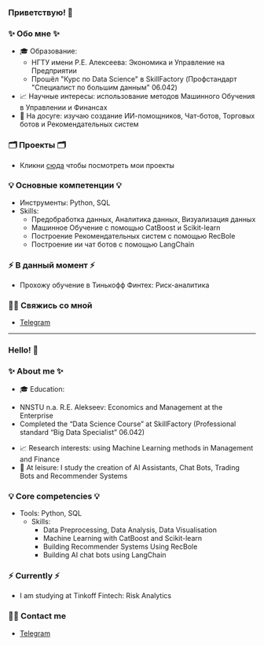 ### Приветствую! 👋

### ✨ Обо мне ✨ 
* 🎓 Образование:
  - НГТУ имени Р.Е. Алексеева: Экономика и Управление на Предприятии
  - Прошёл "Курс по Data Science" в SkillFactory (Профстандарт "Специалист по большим данным" 06.042)
* 📈 Научные интересы: использование методов Машинного Обучения в Управлении и Финансах
* 🔎 На досуге: изучаю создание ИИ-помощников, Чат-ботов, Торговых ботов и Рекомендательных систем

### 🗂️ Проекты 🗂️
* Кликни [сюда](https://github.com/Niko-NN/sf_data_science) чтобы посмотреть мои проекты

### 💡 Основные компетенции 💡
- Инструменты: Python, SQL
- Skills: 
    * Предобработка данных, Аналитика данных, Визуализация данных
    * Машинное Обучение с помощью CatBoost и Scikit-learn
    * Построение Рекомендательных систем с помощью RecBole
    * Построение ии чат ботов с помощью LangChain

### ⚡ В данный момент ⚡
- Прохожу обучение в Тинькофф Финтех: Риск-аналитика

### 🙌🏻 Свяжись со мной
- [Telegram](https://t.me/N1ko_NN)

---

### Hello! 👋

### ✨ About me ✨ 
* 🎓 Education:
 - NNSTU n.a. R.E. Alekseev: Economics and Management at the Enterprise
 - Completed the “Data Science Course” at SkillFactory (Professional standard “Big Data Specialist” 06.042)
* 📈 Research interests: using Machine Learning methods in Management and Finance
* 🔎 At leisure: I study the creation of AI Assistants, Chat Bots, Trading Bots and Recommender Systems

### 💡 Core competencies 💡
- Tools: Python, SQL
  - Skills:
    * Data Preprocessing, Data Analysis, Data Visualisation
    * Machine Learning with CatBoost and Scikit-learn
    * Building Recommender Systems Using RecBole
    * Building AI chat bots using LangChain

### ⚡ Currently ⚡
- I am studying at Tinkoff Fintech: Risk Analytics

### 🙌🏻 Contact me
- [Telegram](https://t.me/N1ko_NN)
